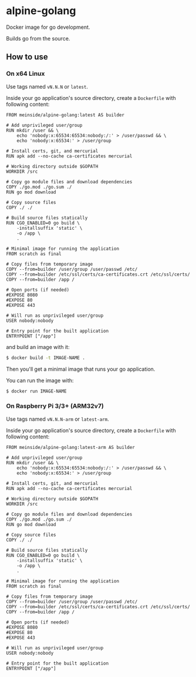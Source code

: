 # alpine-golang

Docker image for go development.

Builds go from the source.

## How to use

### On x64 Linux

Use tags named `vN.N.N` or `latest`.

Inside your go application's source directory, create a `Dockerfile` with following content:

```
FROM meinside/alpine-golang:latest AS builder

# Add unprivileged user/group
RUN mkdir /user && \
	echo 'nobody:x:65534:65534:nobody:/:' > /user/passwd && \
	echo 'nobody:x:65534:' > /user/group

# Install certs, git, and mercurial
RUN apk add --no-cache ca-certificates mercurial

# Working directory outside $GOPATH
WORKDIR /src

# Copy go module files and download dependencies
COPY ./go.mod ./go.sum ./
RUN go mod download

# Copy source files
COPY ./ ./

# Build source files statically
RUN CGO_ENABLED=0 go build \
	-installsuffix 'static' \
	-o /app \
	.

# Minimal image for running the application
FROM scratch as final

# Copy files from temporary image
COPY --from=builder /user/group /user/passwd /etc/
COPY --from=builder /etc/ssl/certs/ca-certificates.crt /etc/ssl/certs/
COPY --from=builder /app /

# Open ports (if needed)
#EXPOSE 8080
#EXPOSE 80
#EXPOSE 443

# Will run as unprivileged user/group
USER nobody:nobody

# Entry point for the built application
ENTRYPOINT ["/app"]
```

and build an image with it:

```bash
$ docker build -t IMAGE-NAME .
```

Then you'll get a minimal image that runs your go application.

You can run the image with:

```bash
$ docker run IMAGE-NAME
```
### On Raspberry Pi 3/3+ (ARM32v7)

Use tags named `vN.N.N-arm` or `latest-arm`.

Inside your go application's source directory, create a `Dockerfile` with following content:

```
FROM meinside/alpine-golang:latest-arm AS builder

# Add unprivileged user/group
RUN mkdir /user && \
	echo 'nobody:x:65534:65534:nobody:/:' > /user/passwd && \
	echo 'nobody:x:65534:' > /user/group

# Install certs, git, and mercurial
RUN apk add --no-cache ca-certificates mercurial

# Working directory outside $GOPATH
WORKDIR /src

# Copy go module files and download dependencies
COPY ./go.mod ./go.sum ./
RUN go mod download

# Copy source files
COPY ./ ./

# Build source files statically
RUN CGO_ENABLED=0 go build \
	-installsuffix 'static' \
	-o /app \
	.

# Minimal image for running the application
FROM scratch as final

# Copy files from temporary image
COPY --from=builder /user/group /user/passwd /etc/
COPY --from=builder /etc/ssl/certs/ca-certificates.crt /etc/ssl/certs/
COPY --from=builder /app /

# Open ports (if needed)
#EXPOSE 8080
#EXPOSE 80
#EXPOSE 443

# Will run as unprivileged user/group
USER nobody:nobody

# Entry point for the built application
ENTRYPOINT ["/app"]
```

